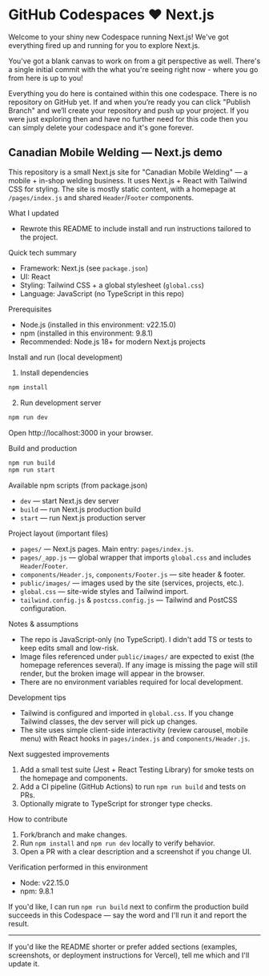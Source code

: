 # GitHub Codespaces ♥️ Next.js

Welcome to your shiny new Codespace running Next.js! We've got everything fired up and running for you to explore Next.js.

You've got a blank canvas to work on from a git perspective as well. There's a single initial commit with the what you're seeing right now - where you go from here is up to you!

Everything you do here is contained within this one codespace. There is no repository on GitHub yet. If and when you’re ready you can click "Publish Branch" and we’ll create your repository and push up your project. If you were just exploring then and have no further need for this code then you can simply delete your codespace and it's gone forever.

## Canadian Mobile Welding — Next.js demo

This repository is a small Next.js site for "Canadian Mobile Welding" — a mobile + in-shop welding business. It uses Next.js + React with Tailwind CSS for styling. The site is mostly static content, with a homepage at `/pages/index.js` and shared `Header`/`Footer` components.

What I updated

- Rewrote this README to include install and run instructions tailored to the project.

Quick tech summary

- Framework: Next.js (see `package.json`)
- UI: React
- Styling: Tailwind CSS + a global stylesheet (`global.css`)
- Language: JavaScript (no TypeScript in this repo)

Prerequisites

- Node.js (installed in this environment: v22.15.0)
- npm (installed in this environment: 9.8.1)
- Recommended: Node.js 18+ for modern Next.js projects

Install and run (local development)

1. Install dependencies

```bash
npm install
```

2. Run development server

```bash
npm run dev
```

Open http://localhost:3000 in your browser.

Build and production

```bash
npm run build
npm run start
```

Available npm scripts (from package.json)

- `dev` — start Next.js dev server
- `build` — run Next.js production build
- `start` — run Next.js production server

Project layout (important files)

- `pages/` — Next.js pages. Main entry: `pages/index.js`.
- `pages/_app.js` — global wrapper that imports `global.css` and includes `Header`/`Footer`.
- `components/Header.js`, `components/Footer.js` — site header & footer.
- `public/images/` — images used by the site (services, projects, etc.).
- `global.css` — site-wide styles and Tailwind import.
- `tailwind.config.js` & `postcss.config.js` — Tailwind and PostCSS configuration.

Notes & assumptions

- The repo is JavaScript-only (no TypeScript). I didn't add TS or tests to keep edits small and low-risk.
- Image files referenced under `public/images/` are expected to exist (the homepage references several). If any image is missing the page will still render, but the broken image will appear in the browser.
- There are no environment variables required for local development.

Development tips

- Tailwind is configured and imported in `global.css`. If you change Tailwind classes, the dev server will pick up changes.
- The site uses simple client-side interactivity (review carousel, mobile menu) with React hooks in `pages/index.js` and `components/Header.js`.

Next suggested improvements

1. Add a small test suite (Jest + React Testing Library) for smoke tests on the homepage and components.
2. Add a CI pipeline (GitHub Actions) to run `npm run build` and tests on PRs.
3. Optionally migrate to TypeScript for stronger type checks.

How to contribute

1. Fork/branch and make changes.
2. Run `npm install` and `npm run dev` locally to verify behavior.
3. Open a PR with a clear description and a screenshot if you change UI.

Verification performed in this environment

- Node: v22.15.0
- npm: 9.8.1

If you'd like, I can run `npm run build` next to confirm the production build succeeds in this Codespace — say the word and I'll run it and report the result.

---

If you'd like the README shorter or prefer added sections (examples, screenshots, or deployment instructions for Vercel), tell me which and I'll update it.
